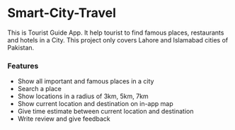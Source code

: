 # Smart-City-Travel
This is Tourist Guide App. It help tourist to find famous places, restaurants and hotels in a City. This project only covers Lahore and Islamabad cities of Pakistan.

### Features
* Show all important and famous places in a city
* Search a place
* Show locations in a radius of 3km, 5km, 7km
* Show current location and destination on in-app map
* Give time estimate between current location and destination
* Write review and give feedback
